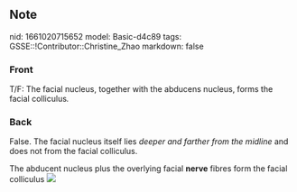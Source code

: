 ## Note
nid: 1661020715652
model: Basic-d4c89
tags: GSSE::!Contributor::Christine_Zhao
markdown: false

### Front
<div>
  <div>
    <div>
      <div>
        T/F: The facial nucleus, together with the abducens
        nucleus, forms the facial colliculus<span style= 
        "font-style: italic;">.</span>
      </div>
    </div>
  </div>
</div>

### Back
False. The facial nucleus itself lies <i>deeper and farther from
the midline</i> and does not from the facial colliculus.
<div>
  <div>
    <div>
      <div>
        <div>The abducent nucleus plus the overlying facial
        <b>nerve</b> fibres form the facial colliculus <img src= 
        "paste-085a7a2696b3c803130ec60533392c017d581f0d.jpg"></div>
      </div>
    </div>
  </div>
</div>
